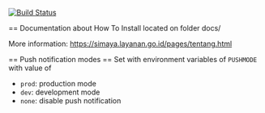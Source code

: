 
[![Build Status](https://travis-ci.org/simaya/simaya.svg)](https://travis-ci.org/simaya/simaya)

== Documentation about How To Install located on folder docs/


More information: https://simaya.layanan.go.id/pages/tentang.html


== Push notification modes ==
Set with environment variables of `PUSHMODE` with value of
* `prod`: production mode
* `dev`: development mode
* `none`: disable push notification
